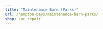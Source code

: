 ```yaml
---
title: "Maintenance Barn (Parks)"
url: /hampton-bays/maintenance-barn-parks/
shop: car repair
---
```

